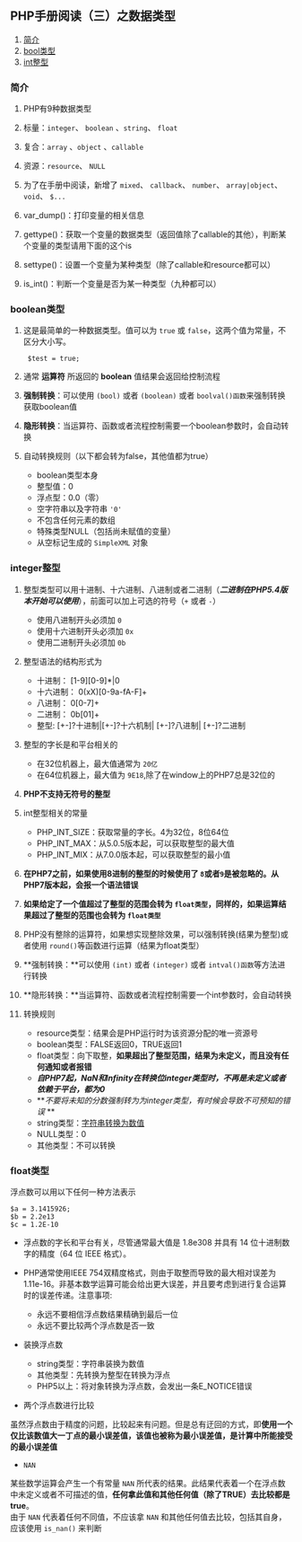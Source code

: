 ## PHP手册阅读（三）之数据类型

1. [简介](#introduction)
2. [bool类型](#boolean)
3. [int整型](#int)

### <span id = "introduction">简介</span>

1. PHP有9种数据类型 
2. 标量：`integer`、 `boolean` 、`string`、 `float`
3. 复合：`array` 、`object` 、`callable`
4. 资源：`resource`、 `NULL`

5. 为了在手册中阅读，新增了 `mixed`、 `callback`、 `number`、 `array|object`、 `void`、 `$...`
6. var_dump()：打印变量的相关信息
7. gettype()：获取一个变量的数据类型（返回值除了callable的其他），判断某个变量的类型请用下面的这个is
8. settype()：设置一个变量为某种类型（除了callable和resource都可以）
9. is_int()：判断一个变量是否为某一种类型（九种都可以）

### <span id = "boolean">boolean类型</span>

1. 这是最简单的一种数据类型。值可以为 `true` 或 `false`，这两个值为常量，不区分大小写。

        $test = true;

2. 通常 **运算符** 所返回的 **boolean** 值结果会返回给控制流程
3. **强制转换**：可以使用 `(bool)` 或者 `(boolean)` 或者 `boolval()函数`来强制转换获取boolean值
4. **隐形转换**：当运算符、函数或者流程控制需要一个boolean参数时，会自动转换

5. 自动转换规则（以下都会转为false，其他值都为true）

	+ boolean类型本身
	+ 整型值：0
	+ 浮点型：0.0（零）
	+ 空字符串以及字符串	`'0'`
	+ 不包含任何元素的数组
	+ 特殊类型NULL（包括尚未赋值的变量）
	+ 从空标记生成的 `SimpleXML` 对象

### <span id="int">integer整型</span>

1. 整型类型可以用十进制、十六进制、八进制或者二进制（***二进制在PHP5.4版本开始可以使用***），前面可以加上可选的符号（`+` 或者 `-`）

	+ 使用八进制开头必须加 `0`
	+ 使用十六进制开头必须加 `0x`
	+ 使用二进制开头必须加 `0b`

2. 整型语法的结构形式为

	+ 十进制： [1-9][0-9]*|0
	+ 十六进制： 0(xX)[0-9a-fA-F]+
	+ 八进制： 0[0-7]+
	+ 二进制： 0b[01]+
	+ 整型: [+-]?十进制|[+-]?十六机制|	[+-]?八进制|	[+-]?二进制
3. 整型的字长是和平台相关的

	+ 在32位机器上，最大值通常为 `20亿`
	+ 在64位机器上，最大值为 `9E18`,除了在window上的PHP7总是32位的

4. **PHP不支持无符号的整型**
5. int整型相关的常量

	+ PHP\_INT\_SIZE：获取常量的字长。4为32位，8位64位
	+ PHP\_INT\_MAX：从5.0.5版本起，可以获取整型的最大值
	+ PHP\_INT\_MIX：从7.0.0版本起，可以获取整型的最小值

6. **在PHP7之前，如果使用8进制的整型的时候使用了 `8`或者`9`是被忽略的。从PHP7版本起，会报一个语法错误**
7. **如果给定了一个值超过了整型的范围会转为 `float类型`，同样的，如果运算结果超过了整型的范围也会转为 `float类型`**
8. PHP没有整除的运算符，如果想实现整除效果，可以强制转换(结果为整型)或者使用 `round()`等函数进行运算（结果为float类型）
9. **强制转换：**可以使用 `(int)` 或者 `(integer)` 或者 `intval()函数`等方法进行转换
10. **隐形转换：**当运算符、函数或者流程控制需要一个int参数时，会自动转换		
11. 转换规则
	+ resource类型：结果会是PHP运行时为该资源分配的唯一资源号
	+ boolean类型：FALSE返回0，TRUE返回1
	+ float类型：向下取整，**如果超出了整型范围，结果为未定义，而且没有任何通知或者报错**
	+ ***自PHP7起，NaN和Infinity在转换位integer类型时，不再是未定义或者依赖于平台，都为0***	
	+ ***不要将未知的分数强制转为为integer类型，有时候会导致不可预知的错误*	**
	+ string类型：[字符串转换为数值](#string-to-int)
	+ NULL类型：0
	+ 其他类型：不可以转换

### <span id="float">float类型</span>

 浮点数可以用以下任何一种方法表示
	
	$a = 3.1415926;
	$b = 2.2e13
	$c = 1.2E-10

+ 浮点数的字长和平台有关，尽管通常最大值是 1.8e308 并具有 14 位十进制数字的精度（64 位 IEEE 格式）。
+ PHP通常使用IEEE 754双精度格式，则由于取整而导致的最大相对误差为 1.11e-16。非基本数学运算可能会给出更大误差，并且要考虑到进行复合运算时的误差传递。注意事项:
	+ 永远不要相信浮点数结果精确到最后一位
	+ 永远不要比较两个浮点数是否一致

+ 装换浮点数
	+ string类型：字符串装换为数值
	+ 其他类型：先转换为整型在转换为浮点
	+ PHP5以上：将对象转换为浮点数，会发出一条E_NOTICE错误

+ 两个浮点数进行比较
 
 虽然浮点数由于精度的问题，比较起来有问题。但是总有迂回的方式，即**使用一个仅比该数值大一丁点的最小误差值，该值也被称为最小误差值，是计算中所能接受的最小误差值**

+ `NAN`

 某些数学运算会产生一个有常量 `NAN` 所代表的结果。此结果代表着一个在浮点数中未定义或者不可描述的值，**任何拿此值和其他任何值（除了TRUE）去比较都是true**。  
 由于 `NAN` 代表着任何不同值，不应该拿 `NAN` 和其他任何值去比较，包括其自身，应该使用 `is_nan()` 来判断